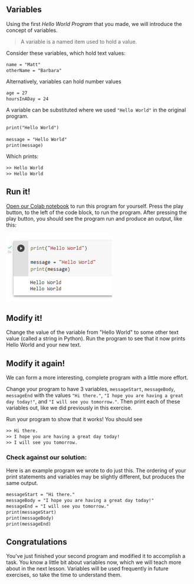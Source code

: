 ## Variables

Using the first _Hello World Program_ that you made, we will introduce the concept of variables.

> A variable is a named item used to hold a value.

Consider these variables, which hold text values:

```python3
name = "Matt"
otherName = "Barbara"
```

Alternatively, variables can hold number values

```python3
age = 27
hoursInADay = 24
```

A variable can be substituted where we used `"Hello World"` in the original program.

```python3
print("Hello World")

message = "Hello World"
print(message)
```

Which prints:

```
>> Hello World
>> Hello World
```

## Run it!

[Open our Colab notebook](https://colab.research.google.com/drive/11dCzzMtvXhR7zVzfs9sRJlzds85qsZlk?usp=sharing) to run this program for yourself. Press the play button, to the left of the code block, to run the program. After pressing the play button, you should see the program run and produce an output, like this:

![Hello World Program in Google Colab](../img/variables/program-output.png "San Juan Mountains")

## Modify it!

Change the value of the variable from "Hello World" to some other text value (called a string in Python). Run the program to see that it now prints Hello World and your new text.

## Modify it again!

We can form a more interesting, complete program with a little more effort.

Change your program to have 3 variables, `messageStart`, `messageBody`, `messageEnd` with the values `"Hi there."`, `"I hope you are having a great day today!"`, and `"I will see you tomorrow."`. Then print each of these variables out, like we did previously in this exercise.

Run your program to show that it works! You should see

```
>> Hi there.
>> I hope you are having a great day today!
>> I will see you tomorrow.
```

### Check against our solution:

Here is an example program we wrote to do just this. The ordering of your print statements and variables may be slightly different, but produces the same output.

```python3
messageStart = "Hi there."
messageBody = "I hope you are having a great day today!"
messageEnd = "I will see you tomorrow."
print(messageStart)
print(messageBody)
print(messageEnd)
```

## Congratulations

You've just finished your second program and modified it to accomplish a task. You know a little bit about variables now, which we will teach more about in the next lesson. Variables will be used frequently in future exercises, so take the time to understand them.
